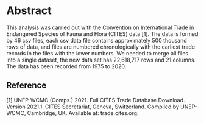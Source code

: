 # Abstract
This analysis was carried out with the Convention on International Trade in Endangered Species of Fauna and Flora (CITES) data [1]. The data is formed by 46 csv files, each csv data file contains approximately 500 thousand rows of data, and files are numbered chronologically with the earliest trade records in the files with the lower numbers. We needed to merge all files into a single dataset, the new data set has 22,618,717 rows and 21 columns. The data has been recorded from 1975 to 2020.  

## Reference
[1] UNEP-WCMC (Comps.) 2021. Full CITES Trade Database Download. Version 2021.1. CITES Secretariat, Geneva, Switzerland. Compiled by UNEP-WCMC, Cambridge, UK. Available
at: trade.cites.org.
